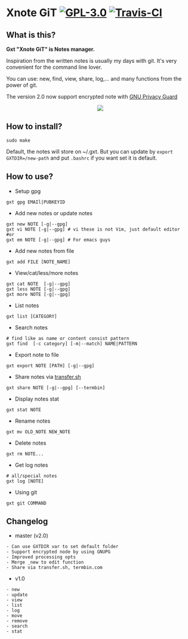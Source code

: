 # Xnote GiT [![GPL-3.0](https://img.shields.io/:license-GPL--3.0-blue.svg)](https://opensource.org/licenses/GPL-3.0) [![Travis-CI](https://travis-ci.org/TxGVNN/gxt.svg?branch=master)](https://travis-ci.org/TxGVNN/gxt)
## What is this?
**Gxt "Xnote GiT" is Notes manager.**

Inspiration from the written notes is usually my days with git. It's very convenient for the command line lover.

You can use: new, find, view, share, log,... and many functions from the power of git.

The version 2.0 now support encrypted note with [GNU Privacy Guard](https://www.gnupg.org)

<p align="center">
    <img src="https://cdn.rawgit.com/txgvnn/gxt/master/example.svg">
</p>

## How to install?

```
sudo make
```
Default, the notes will store on ~/.gxt. But you can update by `export GXTDIR=/new-path` and put `.bashrc` if you want set it is default.

## How to use?
- Setup gpg
```
gxt gpg EMAIl|PUBKEYID
```

- Add new notes or update notes
```
gxt new NOTE [-g|--gpg]
gxt vi NOTE [-g|--gpg] # vi these is not Vim, just default editor
#or
gxt em NOTE [-g|--gpg] # For emacs guys
```

- Add new notes from file
```
gxt add FILE [NOTE_NAME]
```

- View/cat/less/more notes
```
gxt cat NOTE  [-g|--gpg]
gxt less NOTE [-g|--gpg]
gxt more NOTE [-g|--gpg]
```

- List notes
```
gxt list [CATEGORY]
```

- Search notes
```
# find like as name or content consist pattern
gxt find  [-c category] [-m|--match] NAME|PATTERN
```

- Export note to file
```
gxt export NOTE [PATH] [-g|--gpg]
```

- Share notes via [transfer.sh](transfer.sh)
```
gxt share NOTE [-g|--gpg] [--termbin]
```

- Display notes stat
```
gxt stat NOTE
```

- Rename notes
```
gxt mv OLD_NOTE NEW_NOTE
```

- Delete notes
```
gxt rm NOTE...
```

- Get log notes
```
# all/special notes
gxt log [NOTE]
```

- Using git
```
gxt git COMMAND
```

## Changelog
- master (v2.0)
```
- Can use GXTDIR var to set default folder
- Support encrypted node by using GNUPG
- Improved processing opts
- Merge _new to edit function
- Share via transfer.sh, termbin.com
```

- v1.0
```
- new
- update
- view
- list
- log
- move
- remove
- search
- stat
```
